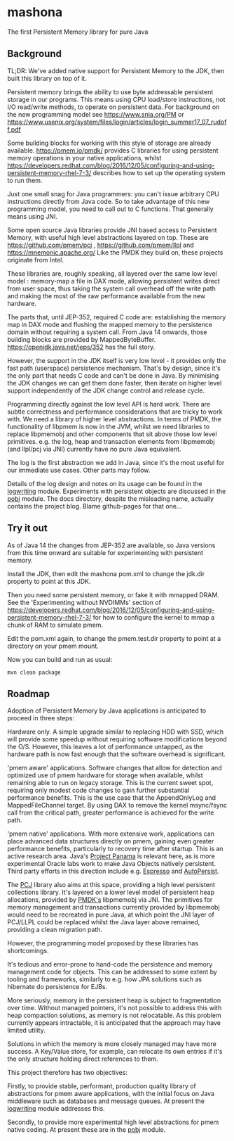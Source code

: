 # mashona
The first Persistent Memory library for pure Java

## Background

TL;DR: We've added native support for Persistent Memory to the JDK, then built this library on top of it.

Persistent memory brings the ability to use byte addressable persistent storage in our programs.
This means using CPU load/store instructions, not I/O read/write methods, to operate on persistent data.
For background on the new programming model see <https://www.snia.org/PM> or <https://www.usenix.org/system/files/login/articles/login_summer17_07_rudoff.pdf> 

Some building blocks for working with this style of storage are already available.
<https://pmem.io/pmdk/> provides C libraries for using persistent memory operations in your native applications,
whilst <https://developers.redhat.com/blog/2016/12/05/configuring-and-using-persistent-memory-rhel-7-3/> describes how to set up the operating system to run them.

Just one small snag for Java programmers: you can't issue arbitrary CPU instructions directly from Java code.
So to take advantage of this new programming model, you need to call out to C functions. That generally means using JNI.

Some open source Java libraries provide JNI based access to Persistent Memory, with useful high level abstractions layered on top.
These are <https://github.com/pmem/pcj> , <https://github.com/pmem/llpl> and <https://mnemonic.apache.org/>
Like the PMDK they build on, these projects originate from Intel.

These libraries are, roughly speaking, all layered over the same low level model : memory-map a file in DAX mode, allowing persistent writes direct from user space,
thus taking the system call overhead off the write path and making the most of the raw performance available from the new hardware.

The parts that, until JEP-352, required C code are: establishing the memory map in DAX mode and flushing the mapped memory to the persistence domain without requiring a system call.
From Java 14 onwards, those building blocks are provided by MappedByteBuffer. https://openjdk.java.net/jeps/352 has the full story.

However, the support in the JDK itself is very low level - it provides only the fast path (userspace) persistence mechanism.
That's by design, since it's the only part that needs C code and can't be done in Java. By minimising the JDK changes we can get them done faster,
then iterate on higher level support independently of the JDK change control and release cycle.

Programming directly against the low level API is hard work.
There are subtle correctness and performance considerations that are tricky to work with.
We need a library of higher level abstractions.
In terms of PMDK, the functionality of libpmem is now in the JVM, whilst we need libraries to replace libpmemobj and other components that sit above those low level primitives.
e.g. the log, heap and transaction elements from libpmemobj (and llpl/pcj via JNI) currently have no pure Java equivalent.

The log is the first abstraction we add in Java, since it's the most useful for our immediate use cases. Other parts may follow.

Details of the log design and notes on its usage can be found in the [logwriting](logwriting/) module.
Experiments with persistent objects are discussed in the [pobj](pobj/) module.
The docs directory, despite the misleading name, actually contains the project blog. Blame github-pages for that one...

## Try it out

As of Java 14 the changes from JEP-352 are available, so Java versions from this time onward are suitable for experimenting with persistent memory.

Install the JDK, then edit the mashona pom.xml to change the jdk.dir property to point at this JDK.

Then you need some persistent memory, or fake it with mmapped DRAM.
See the 'Experimenting without NVDIMMs' section of <https://developers.redhat.com/blog/2016/12/05/configuring-and-using-persistent-memory-rhel-7-3/>
for how to configure the kernel to mmap a chunk of RAM to simulate pmem.

Edit the pom.xml again, to change the pmem.test.dir property to point at a directory on your pmem mount.

Now you can build and run as usual:

```
mvn clean package
```

## Roadmap

Adoption of Persistent Memory by Java applications is anticipated to proceed in three steps:

Hardware only. A simple upgrade similar to replacing HDD with SSD, which will provide some speedup without requiring software modifications beyond the O/S.
However, this leaves a lot of performance untapped, as the hardware path is now fast enough that the software overhead is significant.

'pmem aware' applications. Software changes that allow for detection and optimized use of pmem hardware for storage when available, whilst remaining able to run on legacy storage.
This is the current sweet spot, requiring only modest code changes to gain further substantial performance benefits.
This is the use case that the AppendOnlyLog and MappedFileChannel target.
By using DAX to remove the kernel msync/fsync call from the critical path, greater performance is achieved for the write path.

'pmem native' applications. With more extensive work, applications can place advanced data structures directly on pmem, gaining even greater performance benefits, particularly to recovery time after startup.
This is an active research area. Java's [Project Panama](https://openjdk.java.net/projects/panama/) is relevant here, as is more experimental Oracle labs work to make Java Objects natively persistent.
Third party efforts in this direction include e.g. [Espresso](https://arxiv.org/abs/1710.09968) and [AutoPersist](https://dl.acm.org/citation.cfm?id=3314221.3314608).

The [PCJ](https://github.com/pmem/pcj) library also aims at this space, providing a high level persistent collections library.
It's layered on a lower level model of persistent heap allocations, provided by [PMDK's](https://github.com/pmem/pmdk) libpmemobj via JNI.
The primitives for memory management and transactions currently provided by libpmemobj would need to be recreated in pure Java,
at which point the JNI layer of PCJ/LLPL could be replaced whilst the Java layer above remained, providing a clean migration path.

However, the programming model proposed by these libraries has shortcomings.

It's tedious and error-prone to hand-code the persistence and memory management code for objects.
This can be addressed to some extent by tooling and frameworks, similarly to e.g. how JPA solutions such as hibernate do persistence for EJBs.

More seriously, memory in the persistent heap is subject to fragmentation over time.
Without managed pointers, it's not possible to address this with heap compaction solutions, as memory is not relocatable.
As this problem currently appears intractable, it is anticipated that the approach may have limited utility.

Solutions in which the memory is more closely managed may have more success.
A Key/Value store, for example, can relocate its own entries if it's the only structure holding direct references to them.

This project therefore has two objectives:

Firstly, to provide stable, performant, production quality library of abstractions for pmem aware applications,
with the initial focus on Java middleware such as databases and message queues.
At present the [logwriting](logwriting/README.md) module addresses this.

Secondly, to provide more experimental high level abstractions for pmem native coding.
At present these are in the [pobj](pobj/README.md) module.
